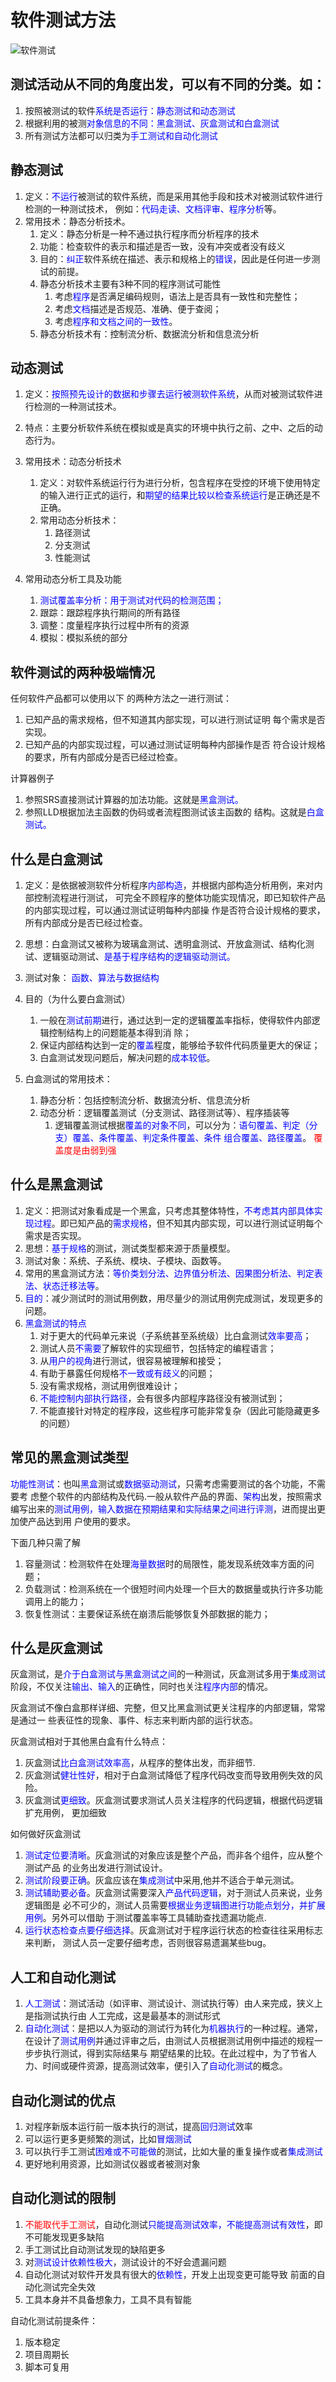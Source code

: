 # 软件测试方法
![软件测试](https://i.imgur.com/Q7Z9WI0.jpg)
## 测试活动从不同的角度出发，可以有不同的分类。如： 
 
1. 按照被测试的软件<font color="blue">系统是否运行：静态测试和动态测试 </font>
2. 根据利用的被测<font color="blue">对象信息的不同：黑盒测试、灰盒测试和白盒测试 </font>
3. 所有测试方法都可以归类为<font color="blue">手工测试和自动化测试 </font>

## 静态测试
 1. 定义：<font color="blue">不运行</font>被测试的软件系统，而是采用其他手段和技术对被测试软件进行检测的一种测试技术， 例如：<font color="blue">代码走读、文档评审、程序分析</font>等。 
 2. 常用技术：静态分析技术。  
	 1. 定义：静态分析是一种不通过执行程序而分析程序的技术 
	 2. 功能：检查软件的表示和描述是否一致，没有冲突或者没有歧义 
	 3. 目的：<font color="blue">纠正</font>软件系统在描述、表示和规格上的<font color="blue">错误</font>，因此是任何进一步测试的前提。 
	 4. 静态分析技术主要有3种不同的程序测试可能性
		1. 考虑<font color="blue">程序</font>是否满足编码规则，语法上是否具有一致性和完整性；  
		2. 考虑<font color="blue">文档</font>描述是否规范、准确、便于查阅；  
		3. 考虑<font color="blue">程序和文档之间的一致性</font>。 
	5. 静态分析技术有：控制流分析、数据流分析和信息流分析

## 动态测试 
1. 定义：<font color="blue">按照预先设计的数据和步骤去运行被测软件系统</font>，从而对被测试软件进行检测的一种测试技术。 
2. 特点：主要分析软件系统在模拟或是真实的环境中执行之前、之中、之后的动态行为。 
3. 常用技术：动态分析技术  
	1. 定义：对软件系统运行行为进行分析，包含程序在受控的环境下使用特定的输入进行正式的运行，和<font color="blue">期望的结果比较以检查系统运行</font>是正确还是不正确。  
	2. 常用动态分析技术： 
 		1. 路径测试  
		2. 分支测试  
		3. 性能测试 
4. 常用动态分析工具及功能 

	1. <font color="blue">测试覆盖率分析：用于测试对代码的检测范围； </font>
	2. 跟踪：跟踪程序执行期间的所有路径 
	3. 调整：度量程序执行过程中所有的资源  
	4. 模拟：模拟系统的部分

## 软件测试的两种极端情况

任何软件产品都可以使用以下 的两种方法之一进行测试： 

1. 已知产品的需求规格，但不知道其内部实现，可以进行测试证明 每个需求是否实现。 
2. 已知产品的内部实现过程，可以通过测试证明每种内部操作是否 符合设计规格的要求，所有内部成分是否已经过检查。
 
计算器例子 

1. 参照SRS直接测试计算器的加法功能。这就是<font color="blue">黑盒测试。</font> 
2. 参照LLD根据加法主函数的伪码或者流程图测试该主函数的 结构。这就是<font color="blue">白盒测试。</font>

## 什么是白盒测试
1. 定义：是依据被测软件分析程序<font color="blue">内部构造</font>，并根据内部构造分析用例，来对内部控制流程进行测试， 可完全不顾程序的整体功能实现情况，即已知软件产品的内部实现过程，可以通过测试证明每种内部操 作是否符合设计规格的要求，所有内部成分是否已经过检查。 
2. 思想：白盒测试又被称为玻璃盒测试、透明盒测试、开放盒测试、结构化测试、逻辑驱动测试、<font color="blue">是基于程序结构的逻辑驱动测试。</font>
3. 测试对象： <font color="blue">函数、算法与数据结构</font>  
4. 目的（为什么要白盒测试） 
	1. 一般在<font color="blue">测试前期</font>进行，通过达到一定的逻辑覆盖率指标，使得软件内部逻辑控制结构上的问题能基本得到消 除； 
	2. 保证内部结构达到一定的<font color="blue">覆盖</font>程度，能够给予软件代码质量更大的保证；  
	3. 白盒测试发现问题后，解决问题的<font color="blue">成本较低</font>。  
 
5. 白盒测试的常用技术：  
	1. 静态分析：包括控制流分析、数据流分析、信息流分析  
	2. 动态分析：逻辑覆盖测试（分支测试、路径测试等）、程序插装等  
		1. 逻辑覆盖测试根据<font color="blue">覆盖的对象不同</font>，可以分为：<font color="blue">语句覆盖、判定（分支）覆盖、条件覆盖、判定条件覆盖、条件 组合覆盖、路径覆盖</font>。 <font color="red">覆盖度是由弱到强 </font>

## 什么是黑盒测试
 1. 定义：把测试对象看成是一个黑盒，只考虑其整体特性，<font color="blue">不考虑其内部具体实现过程</font>。即已知产品的<font color="blue">需求规格</font>，但不知其内部实现，可以进行测试证明每个需求是否实现。  
 2. 思想：<font color="blue">基于规格</font>的测试，测试类型都来源于质量模型。  
 3. 测试对象：系统、子系统、模块、子模块、函数等。  
 4. 常用的黑盒测试方法：<font color="blue">等价类划分法、边界值分析法、因果图分析法、判定表法、状态迁移法等</font>。  
 5. <font color="blue">目的</font>：减少测试时的测试用例数，用尽量少的测试用例完成测试，发现更多的问题。
 6. <font color="blue">黑盒测试的特点</font> 
	 1. 对于更大的代码单元来说（子系统甚至系统级）比白盒测试<font color="blue">效率要高</font>；  
	 2. 测试人员<font color="blue">不需要</font>了解软件的实现细节，包括特定的编程语言；  
	 3. 从<font color="blue">用户的视角</font>进行测试，很容易被理解和接受；  
	 4. 有助于暴露任何规格<font color="blue">不一致或有歧义</font>的问题；  
	 5. 没有需求规格，测试用例很难设计；  
	 6. <font color="blue">不能控制内部执行路径</font>，会有很多内部程序路径没有被测试到；  
	 7. 不能直接针对特定的程序段，这些程序可能非常复杂（因此可能隐藏更多的问题） 

## 常见的黑盒测试类型
<font color="blue">功能性测试</font>：也叫<font color="blue">黑盒</font>测试或<font color="blue">数据驱动测试</font>，只需考虑需要测试的各个功能，不需要考 虑整个软件的内部结构及代码.一般从软件产品的界面、<font color="blue">架构</font>出发，按照需求编写出来的<font color="blue">测试用例，输入数据在预期结果和实际结果之间进行评测</font>，进而提出更加使产品达到用 户使用的要求。 
 
下面几种只需了解 

1. 容量测试：检测软件在处理<font color="blue">海量数据</font>时的局限性，能发现系统效率方面的问题； 
2. 负载测试：检测系统在一个很短时间内处理一个巨大的数据量或执行许多功能调用上的能力； 
3. 恢复性测试：主要保证系统在崩溃后能够恢复外部数据的能力； 

## 什么是灰盒测试 
灰盒测试，是<font color="blue">介于白盒测试与黑盒测试之间</font>的一种测试，灰盒测试多用于<font color="blue">集成测试</font>阶段，不仅关注<font color="blue">输出、输入</font>的正确性，同时也关注<font color="blue">程序内部</font>的情况。 

灰盒测试不像白盒那样详细、完整，但又比黑盒测试更关注程序的内部逻辑，常常是通过一 些表征性的现象、事件、标志来判断内部的运行状态。 
 
灰盒测试相对于其他黑白盒有什么特点： 

1. 灰盒测试<font color="blue">比白盒测试效率高</font>，从程序的整体出发，而非细节. 
2. 灰盒测试<font color="blue">健壮性好</font>，相对于白盒测试降低了程序代码改变而导致用例失效的风险。 
3. 灰盒测试<font color="blue">更细致</font>。灰盒测试要求测试人员关注程序的代码逻辑，根据代码逻辑扩充用例， 更加细致 

如何做好灰盒测试 
 
1. <font color="blue">测试定位要清晰</font>。灰盒测试的对象应该是整个产品，而非各个组件，应从整个测试产品 的业务出发进行测试设计。 
2. <font color="blue">测试阶段要正确</font>。灰盒应该在<font color="blue">集成测试</font>中采用,他并不适合于单元测试。 
3. <font color="blue">测试辅助要必备</font>。灰盒测试需要深入<font color="blue">产品代码逻辑</font>，对于测试人员来说，业务逻辑图是 必不可少的，测试人员需要<font color="blue">根据业务逻辑图进行功能点划分，并扩展用例</font>。另外可以借助 于测试覆盖率等工具辅助查找遗漏功能点. 
4. <font color="blue">运行状态检查点要仔细选择</font>。灰盒测试对于程序运行状态的检查往往采用标志来判断， 测试人员一定要仔细考虑，否则很容易遗漏某些bug。 

## 人工和自动化测试
1. <font color="blue">人工测试</font>：测试活动（如评审、测试设计、测试执行等）由人来完成，狭义上是指测试执行由 人工完成，这是最基本的测试形式 
2. <font color="blue">自动化测试</font>：是把以人为驱动的测试行为转化为<font color="blue">机器执行</font>的一种过程。通常，在设计了<font color="blue">测试用例</font>并通过评审之后，由测试人员根据测试用例中描述的规程一步步执行测试，得到实际结果与 期望结果的比较。在此过程中，为了节省人力、时间或硬件资源，提高测试效率，便引入了<font color="blue">自动化测试</font>的概念。 

## 自动化测试的优点 
1. 对程序新版本运行前一版本执行的测试，提高<font color="blue">回归测试</font>效率 
2. 可以运行更多更频繁的测试，比如<font color="blue">冒烟测试 </font>
3. 可以执行手工测试<font color="blue">困难或不可能做</font>的测试，比如大量的重复操作或者<font color="blue">集成测试 </font>
4. 更好地利用资源，比如测试仪器或者被测对象 

## 自动化测试的限制 
1. <font color="red">不能取代手工测试</font>，自动化测试<font color="blue">只能提高测试效率，不能提高测试有效性</font>，即不可能发现更多缺陷 
2. 手工测试比自动测试发现的缺陷更多 
3. 对<font color="blue">测试设计依赖性极大</font>，测试设计的不好会遗漏问题 
4. 自动化测试对软件开发具有很大的<font color="blue">依赖性</font>，开发上出现变更可能导致 前面的自动化测试完全失效 
5. 工具本身并不具备想象力，工具不具有智能 
 
自动化测试前提条件： 

1. 版本稳定 
2. 项目周期长 
3. 脚本可复用 
 